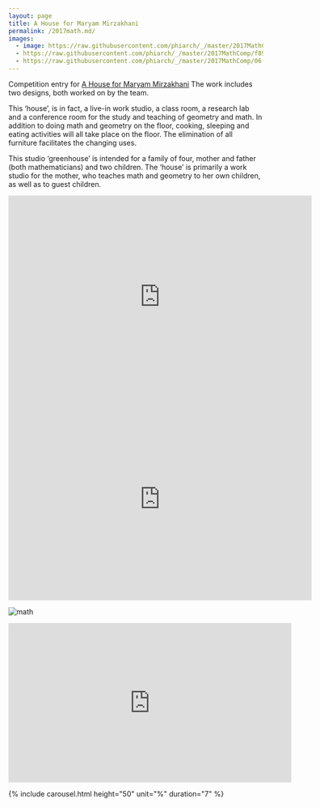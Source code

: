 ```yaml
---
layout: page
title: A House for Maryam Mirzakhani
permalink: /2017math.md/
images:
  - image: https://raw.githubusercontent.com/phiarch/_/master/2017MathComp/03.png
  - https://raw.githubusercontent.com/phiarch/_/master/2017MathComp/f897.jpg
  - https://raw.githubusercontent.com/phiarch/_/master/2017MathComp/06.png
---
```


Competition entry for [A House for Maryam Mirzakhani](https://www.callforproject.com/contests/a-house-for-maryam-mirzakhani-1563) The work includes two designs, both worked on by the team.

This ‘house’, is in fact, a live-in work studio, a class room, a research lab and a conference room for the study and teaching of geometry and math. In addition to doing math and geometry on the floor, cooking, sleeping and eating activities will all take place on the floor. The elimination of all furniture facilitates the changing uses.

This studio ‘greenhouse’ is intended for a family of four, mother and father (both mathematicians) and two children. The ‘house’ is primarily a work studio for the mother, who teaches math and geometry to her own children, as well as to guest children.

<iframe width="600" height="400" allowfullscreen style="border-style:none;" src="https://cdn.pannellum.org/2.5/pannellum.htm#panorama=https%3A//raw.githubusercontent.com/phiarch/_/master/2017MathComp/20210930pano01.jpg&autoLoad=true"></iframe>

<iframe width="600" height="400" allowfullscreen style="border-style:none;" src="https://cdn.pannellum.org/2.5/pannellum.htm#panorama=https%3A//raw.githubusercontent.com/phiarch/_/master/2017MathComp/20210930pano02.jpg&autoLoad=true"></iframe>

![math](https://user-images.githubusercontent.com/19368079/135240368-c4b04343-7544-49bf-8b4e-4c2170c0902c.gif)


<iframe width="560" height="315" src="https://www.youtube.com/embed/BwiMj43qq-k" title="YouTube video player" frameborder="0" allow="accelerometer; autoplay; clipboard-write; encrypted-media; gyroscope; picture-in-picture" allowfullscreen></iframe>

{% include carousel.html height="50" unit="%" duration="7" %}
